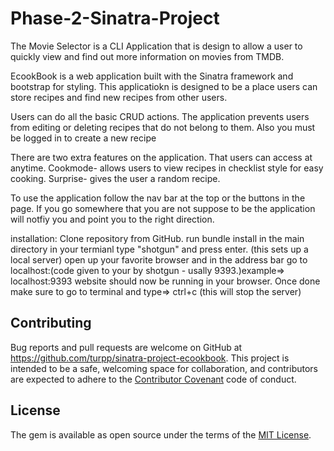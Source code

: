 # Phase-2-Sinatra-Project
The Movie Selector is a CLI Application that is design to allow a user to quickly view and find out more information on movies from TMDB. 

EcookBook is a web application built with the Sinatra framework and bootstrap for styling. This applicatiokn is designed to be a place users can store recipes and find new recipes from other users.

Users can do all the basic CRUD actions. The application prevents users from editing or deleting recipes that do not belong to them. Also you must be logged in to create a new recipe

There are two extra features on the application. That users can access at anytime. 
 Cookmode- allows users to view recipes in checklist style for easy cooking. 
 Surprise- gives the user a random recipe.

To use the application follow the nav bar at the top or the buttons in the page. If you go somewhere that you are not suppose to be the application will notfiy you and point you to the right direction.


installation: 
Clone repository from GitHub. 
run bundle install
in the main directory in your termianl type "shotgun" and press enter. (this sets up a local server)
open up your favorite browser and in the address bar go to localhost:(code given to your by shotgun - usally 9393.)example=> localhost:9393
website should now be running in your browser. 
Once done make sure to go to terminal and type=> ctrl+c (this will stop the server)

## Contributing

Bug reports and pull requests are welcome on GitHub at https://github.com/turpp/sinatra-project-ecookbook. This project is intended to be a safe, welcoming space for collaboration, and contributors are expected to adhere to the [Contributor Covenant](contributor-covenant.org) code of conduct.

## License

The gem is available as open source under the terms of the [MIT License](http://opensource.org/licenses/MIT).

